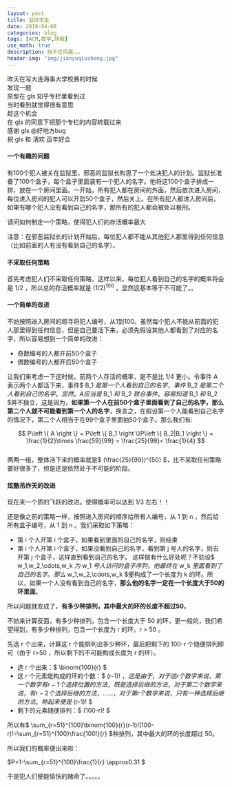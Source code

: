 ```yaml
---
layout: post
title: 监狱求生
date: 2018-04-08
categories: blog
tags: [ACM,数学,转载]
use_math: true
description: 挡不住风霜。。。
header-img: "img/jianyuqiusheng.jpg"
---
```


昨天在写大连海事大学校赛的时候<br>
发现一题<br>
原型在 gls 知乎专栏里看到过<br>
当时看到就觉得很有意思<br>
趁这个机会<br>
在 gls 的同意下把那个专栏的内容转载过来<br>
感谢 gls @好地方bug<br>
祝 gls 和 清欢 百年好合<br>



#### 一个有趣的问题
有100个犯人被关在监狱里，邪恶的监狱长构思了一个处决犯人的计划。监狱长准备了100个盒子，每个盒子里面装有一个犯人的名字。他将这100个盒子排成一排，放在一个房间里面。一开始，所有犯人都在房间的外面，然后依次进入房间，每位进入房间的犯人可以开启50个盒子，然后关上。在所有犯人都进入房间后，如果有哪个犯人没有看到自己的名字，那所有的犯人都会被处以极刑。

请问如何制定一个策略，使得犯人们的存活概率最大

注意：在邪恶监狱长的计划开始后，每位犯人都不能从其他犯人那里得到任何信息（比如前面的人有没有看到自己的名字）。




#### 不采取任何策略
首先考虑犯人们不采取任何策略，这样以来，每位犯人看到自己的名字的概率将会是 1/2 ，所以总的存活概率就是 $(1/2)^{100}$ ，显然这基本等于不可能了。。




#### 一个简单的改进
不妨按照进入房间的顺寻将犯人编号，从1到100。虽然每个犯人不能从前面的犯人那里得到任何信息，但是自己要活下来，必须先假设其他人都看到了对应的名字，所以容易想到一个简单的改进：

- 奇数编号的人都开前50个盒子
- 偶数编号的人都开后50个盒子

让我们来考虑一下这时候，前两个人存活的概率，是不是比 1/4 更小。令事件 A 表示两个人都活下来，事件$ B_1 $是第一个人看到自己的名字，事件$ B_2 $是第二个人看到自己的名字。显然， A 应当是$ B_1 $和$ B_2 $联合事件。容易知道$ B_1 $和$ B_2 $并不独立，这是因为，**如果第一个人在前50个盒子里面看到了自己的名字，那么第二个人就不可能看到第一个人的名字**，换言之，在假设第一个人能看到自己名字的情况下，第二个人相当于在99个盒子里面抽50个盒子。那么我们有:

$$
P\left \{ A \right \} = P\left \{ B_1 \right \}P\left \{ B_2|B_1 \right \} = \frac{1}{2}\times \frac{59}{99} = \frac{25}{99}< \frac{1}{4}
$$
<br>两两一组，整体活下来的概率就是$ (\frac{25}{99})^{50} $，比不采取任何策略要好很多了，但是还是依然处于不可能的阶段。




#### 炫酷吊炸天的改进
现在来一个质的飞跃的改进。使得概率可以达到 1/3 左右！！

还是像之前的策略一样，按照进入房间的顺序给所有人编号，从 1 到 n ，然后给所有盒子编号，从 1 到 n 。我们采取如下策略：

- 第 i 个人开第 i 个盒子，如果看到里面的自己的名字，则结束
- 第 i 个人开第 i 个盒子，如果没看到自己的名字，看到第 j 号人的名字，则去开第 j 个盒子，这样直到看到自己的名字。
这样做有什么好处呢？不妨设$ w_1,w_2,\cdots,w_k $为$ w_1 $号人访问的盒子序列，他最终在$ w_k $里面看到了自己的名字。那么$ w_1,w_2,\cdots,w_k $便构成了一个长度为 k 的环。所以，如果一个人没有看到自己的名字，**那么他的名字一定在一个长度大于50的环里面**。

所以问题就变成了，**有多少种排列，其中最大的环的长度不超过50**。

不妨来计算反面，有多少种排列，包含一个长度大于 50 的环，更一般的，我们希望得到，有多少种排列，包含一个长度为 r 的环，r > 50 。

先选 r 个出来，计算这 r 个能排列出多少种环，最后把剩下的 100-r 个随便排列即可（由于 r>50 ，所以剩下的不可能构成长度为 r 的环）。
- 选 r 个出来：$ \binom{100}{r} $
- 这 r 个元素能构成的环的个数：$ (r-1)! $，这是由于，对于这 r 个数字来说，第一个数字有 r-1 个选择位置的方法，既是选择后继的方法，对于第二个数字来说，有 r-2 个选择后继的方法，……，对于第 r 个数字来说，只有一种选择后继的方法。称起来便是$ (r-1)! $
- 剩下的元素随便排列：$ (100-r)! $

所以有$ \sum_{r=51}^{100}\binom{100}{r}(r-1)!(100-r)!=\sum_{r=51}^{100}\frac{100!}{r} $种排列，其中最大的环的长度超过 50。

所以我们的概率便出来啦：

$P=1-\sum_{r=51}^{100}\frac{1}{r} \approx0.31 $

于是犯人们便能愉快的赌命了。。。。。
